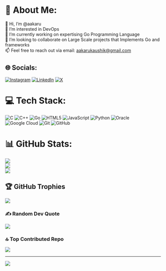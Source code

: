 # 💫 About Me:
👋 Hi, I’m @aakaru<br>👀 I’m interested in DevOps<br>🌱 I’m currently working on expertising Go Programming Language<br>💞 I’m looking to collaborate on Large Scale projects that Implements Go and frameworks<br>📫 Feel free to reach out via email: aakarukaushik@gmail.com


## 🌐 Socials:
[![Instagram](https://img.shields.io/badge/Instagram-%23E4405F.svg?logo=Instagram&logoColor=white)](https://instagram.com/rapid.ragexoxo) [![LinkedIn](https://img.shields.io/badge/LinkedIn-%230077B5.svg?logo=linkedin&logoColor=white)](https://linkedin.com/in/aakriti-kaushik) [![X](https://img.shields.io/badge/X-black.svg?logo=X&logoColor=white)](https://x.com/DBlackHearted) 

# 💻 Tech Stack:
![C](https://img.shields.io/badge/c-%2300599C.svg?style=for-the-badge&logo=c&logoColor=white) ![C++](https://img.shields.io/badge/c++-%2300599C.svg?style=for-the-badge&logo=c%2B%2B&logoColor=white) ![Go](https://img.shields.io/badge/go-%2300ADD8.svg?style=for-the-badge&logo=go&logoColor=white) ![HTML5](https://img.shields.io/badge/html5-%23E34F26.svg?style=for-the-badge&logo=html5&logoColor=white) ![JavaScript](https://img.shields.io/badge/javascript-%23323330.svg?style=for-the-badge&logo=javascript&logoColor=%23F7DF1E) ![Python](https://img.shields.io/badge/python-3670A0?style=for-the-badge&logo=python&logoColor=ffdd54) ![Oracle](https://img.shields.io/badge/Oracle-F80000?style=for-the-badge&logo=oracle&logoColor=white) ![Google Cloud](https://img.shields.io/badge/GoogleCloud-%234285F4.svg?style=for-the-badge&logo=google-cloud&logoColor=white) ![Git](https://img.shields.io/badge/git-%23F05033.svg?style=for-the-badge&logo=git&logoColor=white) ![GitHub](https://img.shields.io/badge/github-%23121011.svg?style=for-the-badge&logo=github&logoColor=white)
# 📊 GitHub Stats:
![](https://github-readme-stats.vercel.app/api?username=aakaru&theme=dark&hide_border=false&include_all_commits=true&count_private=true)<br/>
![](https://github-readme-streak-stats.herokuapp.com/?user=aakaru&theme=dark&hide_border=false)<br/>
![](https://github-readme-stats.vercel.app/api/top-langs/?username=aakaru&theme=dark&hide_border=false&include_all_commits=true&count_private=true&layout=compact)

## 🏆 GitHub Trophies
![](https://github-profile-trophy.vercel.app/?username=aakaru&theme=radical&no-frame=false&no-bg=false&margin-w=4)

### ✍️ Random Dev Quote
![](https://quotes-github-readme.vercel.app/api?type=horizontal&theme=radical)

### 🔝 Top Contributed Repo
![](https://github-contributor-stats.vercel.app/api?username=aakaru&limit=5&theme=dark&combine_all_yearly_contributions=true)

---
[![](https://visitcount.itsvg.in/api?id=aakaru&icon=0&color=0)](https://visitcount.itsvg.in)

<!-- Proudly created with GPRM ( https://gprm.itsvg.in ) -->
